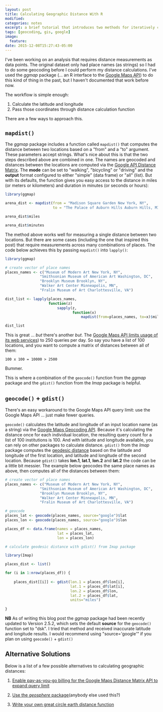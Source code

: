 ```yaml
---
layout: post
title: Calculating Geographic Distance With R
modified:
categories: notes
excerpt: a brief tutorial that introduces two methods for iteratively computing map distance
tags: [geocoding, gis, google]
image:
  feature:
date: 2015-12-08T15:27:43-05:00
---
```


I've been working on an analysis that requires distance measurements as data points. The original dataset only had place names (as strings) so I had to do some geocoding before I could perform my distance calculations. I've used the *ggmap* package (... an R interface to the [Google Maps API](https://developers.google.com/maps/documentation/geocoding/intro?csw=1)) to do this kind of thing in the past, but I haven't documented that work before now. 

The workflow is simple enough:

1. Calculate the latitude and longitude
2. Pass those coordinates through distance calculation function

There are a few ways to approach this. 

## `mapdist()`

The *ggmap* package includes a function called `mapdist()` that computes the distance between two locations based on a "from" and a "to" argument. These parameters accept strings. What's nice about this is that the two steps described above are combined in one. The names are geocoded and distances between the locations are computed via the [Google API Distance Matrix](https://developers.google.com/maps/documentation/distance-matrix/intro?hl=en). The **mode** can be set to "walking", "bicycling" or "driving" and the **output** format configured to either "simple" (data frame) or "all" (list). But with its defaults, the function gives you easy access to the distance in miles (or meters or kilometers) and duration in minutes (or seconds or hours):

~~~ r
library(ggmap)

arena_dist <- mapdist(from = "Madison Square Garden New York, NY", 
					  to = "The Palace of Auburn Hills Auburn Hills, MI")

arena_dist$miles

arena_dist$minutes

~~~

The method above works well for measuring a single distance between two locations. But there are some cases (including the one that inspired this post) that require measurements across many combinations of places. The code below achieves this by passing `mapdist()` into `lapply()`:

~~~ r
library(ggmap)

# create vector of place names
places_names <- c("Museum of Modern Art New York, NY",
                "Smithsonian Museum of American Art Washington, DC",
                "Brooklyn Museum Brooklyn, NY",
                "Walker Art Center Minneapolis, MN",
                "Fralin Museum of Art Charlottesville, VA")

dist_list <- lapply(places_names, 
                    function(z) 
                        sapply(z, 
                               function(x) 
                                   mapdist(from=places_names, to=x)$miles)

dist_list
~~~

This is great ... *but* there's another *but*. The [Google Maps API limits usage of its web services](https://developers.google.com/maps/documentation/business/articles/usage_limits)) to 250 queries per day. So say you have a list of 100 locations, and you want to compute a matrix of distances between all of them: 

`100 x 100 = 10000 > 2500`

Bummer.

This is where a combination of the `geocode()` function from the *ggmap* package and the `gdist()` function from the *Imap* package is helpful.

## `geocode()` + `gdist()`

There's an easy workaround to the Google Maps API query limit: use the Google Maps API ... just make fewer queries.

`geocode()` calculates the latitude and longitude of an input location name (as a string) via the [Google Maps Geocoding API](https://developers.google.com/maps/documentation/geocoding/intro?csw=1). Because it's calculating the distance once for each individual location, the resulting query count for a list of 100 institutions is 100. And with latitude and longitude available, you can rely on other packages to calculate distance. `gdist()` from the *Imap* package computes the [geodesic distance](https://en.wikipedia.org/wiki/Geographical_distance) based on the latitude and longitude of the first location, and latitude and longitude of the second location. Because `gdist()` takes **lon.1**, **lat.1**, **lon.2** and **lat.2** the code can be a little bit messier. The example below geocodes the same place names as above, then computes all of the distances between them:

~~~ r
# create vector of place names
places_names <- c("Museum of Modern Art New York, NY",
                "Smithsonian Museum of American Art Washington, DC",
                "Brooklyn Museum Brooklyn, NY",
                "Walker Art Center Minneapolis, MN",
                "Fralin Museum of Art Charlottesville, VA")

# geocode 
places_lat <- geocode(places_names, source="google")$lat
places_lon <- geocode(places_names, source="google")$lon

places_df <- data.frame(names = places_names,
                        lat = places_lat,
                        lon = places_lon)

# calculate geodesic distance with gdist() from Imap package

library(Imap)

places_dist <- list()

for (i in 1:nrow(places_df)) {
    
    places_dist[[i]] <- gdist(lon.1 = places_df$lon[i], 
                              lat.1 = places_df$lat[i], 
                              lon.2 = places_df$lon, 
                              lat.2 = places_df$lat, 
                              units="miles")
    
}

~~~
**NB** As of writing this blog post the *ggmap* package had been recently updated to Version 2.5.2, which sets the default **source** for the `geocode()` function set to "dsk". I tried that method and received inaccurate latitude and longitude results. I would recommend using "source='google'" if you plan on using `geocode()` + `gdist()`

## Alternative Solutions

Below is a list of a few possible alternatives to calculating geographic distances:

1. [Enable pay-as-you-go billing for the Google Maps Distance Matrix API to expand query limit](https://developers.google.com/maps/documentation/distance-matrix/usage-limits)

2. [Use the *geosphere* package](https://cran.r-project.org/web/packages/geosphere/geosphere.pdf)(anybody else used this?)

3. [Write your own great circle earth distance function](http://www.r-bloggers.com/great-circle-distance-calculations-in-r/)
